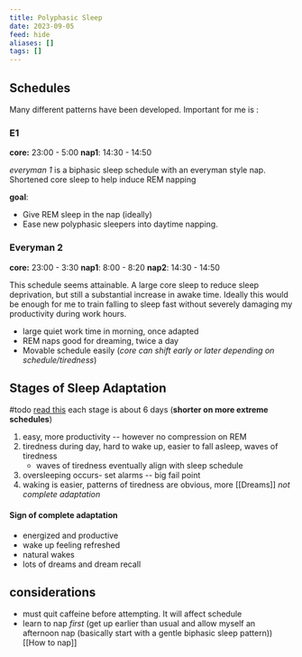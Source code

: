 ```yaml
---
title: Polyphasic Sleep
date: 2023-09-05
feed: hide
aliases: []
tags: []
---
```


## Schedules

Many different patterns have been developed. Important for me is :

### E1
__core:__ 23:00 - 5:00
__nap1__: 14:30 - 14:50 

_everyman 1_ is a biphasic sleep schedule with an everyman style nap. Shortened core sleep to help induce REM napping

__goal__:
- Give REM sleep in the nap (ideally)
- Ease new polyphasic sleepers into daytime napping.
### Everyman 2

__core:__ 23:00 - 3:30
__nap1__: 8:00 - 8:20
__nap2__: 14:30 - 14:50 

This schedule seems attainable. A large core sleep to reduce sleep deprivation, but still a substantial increase in awake time. Ideally this would be enough for me to train falling to sleep fast without severely damaging my productivity during work hours.

- large quiet work time in morning, once adapted
- REM naps good for dreaming, twice a day
- Movable schedule easily (_core can shift early or later depending on schedule/tiredness_)

## Stages of Sleep Adaptation
#todo [read this](https://www.polyphasic.net/adaptation/)
each stage is about 6 days (__shorter on more extreme schedules__)
1. easy, more productivity -- however no compression on REM
2. tiredness during day, hard to wake up, easier to fall asleep, waves of tiredness
	- waves of tiredness eventually align with sleep schedule
3. oversleeping occurs- set alarms -- big fail point
4. waking is easier, patterns of tiredness are obvious, more [[Dreams]] _not complete adaptation_

#### Sign of complete adaptation
- energized and productive
- wake up feeling refreshed
- natural wakes
- lots of dreams and dream recall

## considerations

- must quit caffeine before attempting. It will affect schedule
- learn to nap _first_ (get up earlier than usual and allow myself an afternoon nap (basically start with a gentle biphasic sleep pattern)) [[How to nap]] 
